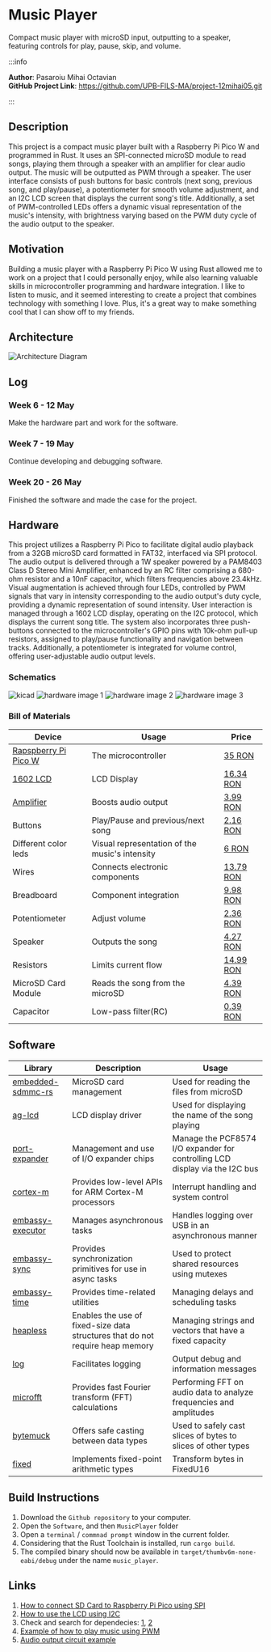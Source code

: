 # Music Player
Compact music player with microSD input, outputting to a speaker, featuring controls for play, pause, skip, and volume.

:::info 

**Author**: Pasaroiu Mihai Octavian \
**GitHub Project Link**: https://github.com/UPB-FILS-MA/project-12mihai05.git

:::

## Description

This project is a compact music player built with a Raspberry Pi Pico W and programmed in Rust. It uses an SPI-connected microSD module to read songs, playing them through a speaker with an amplifier for clear audio output. The music will be outputted as PWM through a speaker. The user interface consists of push buttons for basic controls (next song, previous song, and play/pause), a potentiometer for smooth volume adjustment, and an I2C LCD screen that displays the current song's title. 
Additionally, a set of PWM-controlled LEDs offers a dynamic visual representation of the music's intensity, with brightness varying based on the PWM duty cycle of the audio output to the speaker.

## Motivation

Building a music player with a Raspberry Pi Pico W using Rust allowed me to work on a project that I could personally enjoy, while also learning valuable skills in microcontroller programming and hardware integration. I like to listen to music, and it seemed interesting to create a project that combines technology with something I love. Plus, it's a great way to make something cool that I can show off to my friends.

## Architecture 

![Architecture Diagram](arhitecture.png)

## Log

### Week 6 - 12 May
Make the hardware part and work for the software.
### Week 7 - 19 May
Continue developing and debugging software.
### Week 20 - 26 May
Finished the software and made the case for the project.

## Hardware

This project utilizes a Raspberry Pi Pico to facilitate digital audio playback from a 32GB microSD card formatted in FAT32, interfaced via SPI protocol. The audio output is delivered through a 1W speaker powered by a PAM8403 Class D Stereo Mini Amplifier, enhanced by an RC filter comprising a 680-ohm resistor and a 10nF capacitor, which filters frequencies above 23.4kHz. Visual augmentation is achieved through four LEDs, controlled by PWM signals that vary in intensity corresponding to the audio output's duty cycle, providing a dynamic representation of sound intensity. User interaction is managed through a 1602 LCD display, operating on the I2C protocol, which displays the current song title. The system also incorporates three push-buttons connected to the microcontroller's GPIO pins with 10k-ohm pull-up resistors, assigned to play/pause functionality and navigation between tracks. Additionally, a potentiometer is integrated for volume control, offering user-adjustable audio output levels.

### Schematics

  ![kicad](kicad.png)
  ![hardware image 1](hardware_1.jpg)
  ![hardware image 2](hardware_2.jpg)
  ![hardware image 3](hardware_3.jpg)

### Bill of Materials

| Device | Usage | Price |
|--------|--------|-------|
| [Rapspberry Pi Pico W](https://www.raspberrypi.com/documentation/microcontrollers/raspberry-pi-pico.html) | The microcontroller | [35 RON](https://www.optimusdigital.ro/en/raspberry-pi-boards/12394-raspberry-pi-pico-w.html) |
| [1602 LCD](https://www.waveshare.com/datasheet/LCD_en_PDF/LCD1602.pdf) | LCD Display | [16.34 RON](https://www.optimusdigital.ro/ro/optoelectronice-lcd-uri/2894-lcd-cu-interfata-i2c-si-backlight-albastru.html?search_query=LCD+1602+cu+Interfata+I2C+si+Backlight+Albastru&results=2) |
| [Amplifier](https://www.mouser.com/datasheet/2/115/PAM8403-247318.pdf) | Boosts audio output | [3.99 RON](https://www.optimusdigital.ro/ro/audio-amplificatoare-audio/165-amplificator-in-miniatura.html) |
| Buttons | Play/Pause and previous/next song | [2.16 RON](https://www.optimusdigital.ro/ro/butoane-i-comutatoare/1119-buton-6x6x6.html) |
| Different color leds | Visual representation of the music's intensity | [6 RON](https://www.optimusdigital.ro/ro/optoelectronice-led-uri/696-led-rou-de-3-mm-cu-lentile-difuze.html?search_query=LED+Ro%C8%99u+de+3+mm+cu+Lentile+Difuze&results=2) |
| Wires | Connects electronic components | [13.79 RON](https://www.optimusdigital.ro/ro/fire-fire-mufate/12-set-de-cabluri-pentru-breadboard.html) |
| Breadboard | Component integration | [9.98 RON](https://www.optimusdigital.ro/ro/fire-fire-mufate/12-set-de-cabluri-pentru-breadboard.html) |
| Potentiometer | Adjust volume | [2.36 RON](https://www.optimusdigital.ro/ro/componente-electronice-potentiometre/901-rezistor-variabil-10k-wh148.html?search_query=Rezistor+Variabil+10k+WH148+%28Poten%C8%9Biometru%29&results=2) |
| Speaker | Outputs the song | [4.27 RON](https://www.optimusdigital.ro/ro/audio-difuzoare/2147-difuzor-de-1-w.html?search_query=Difuzor+de+1+W&results=100) |
| Resistors | Limits current flow | [14.99 RON](https://www.optimusdigital.ro/ro/componente-electronice-rezistoare/33-rezistoare-set.html) |
| MicroSD Card Module | Reads the song from the microSD| [4.39 RON](https://www.optimusdigital.ro/ro/componente-electronice-rezistoare/33-rezistoare-set.html) |
| Capacitor | Low-pass filter(RC) | [0.39 RON](https://www.optimusdigital.ro/en/capacitors/2749-capacitor-10nf.html) |

## Software

| Library | Description | Usage |
|---------|-------------|-------|
| [embedded-sdmmc-rs](https://github.com/rust-embedded-community/embedded-sdmmc-rs) | MicroSD card management | Used for reading the files from microSD |
| [ag-lcd](https://github.com/mjhouse/ag-lcd) | LCD display driver | Used for displaying the name of the song playing |
| [port-expander](https://github.com/rahix/port-expander) | Management and use of I/O expander chips | Manage the PCF8574 I/O expander for controlling LCD display via the I2C bus |
| [cortex-m](https://github.com/rust-embedded/cortex-m) |  Provides low-level APIs for ARM Cortex-M processors | Interrupt handling and system control |
| [embassy-executor](https://github.com/embassy-rs/embassy/tree/main/embassy-executor) | Manages asynchronous tasks | Handles logging over USB in an asynchronous manner |
| [embassy-sync](https://github.com/embassy-rs/embassy/tree/main/embassy-sync) | Provides synchronization primitives for use in async tasks | Used to protect shared resources using mutexes |
| [embassy-time](https://github.com/embassy-rs/embassy/tree/main/embassy-time) |  Provides time-related utilities | Managing delays and scheduling tasks |
| [heapless](https://github.com/rust-embedded/heapless) | Enables the use of fixed-size data structures that do not require heap memory | Managing strings and vectors that have a fixed capacity |
| [log](https://github.com/rust-lang/log) | Facilitates logging |Output debug and information messages |
| [microfft](https://gitlab.com/teskje/microfft-rs) | Provides fast Fourier transform (FFT) calculations | Performing FFT on audio data to analyze frequencies and amplitudes |
| [bytemuck](https://github.com/Lokathor/bytemuck) |  Offers safe casting between data types | Used to safely cast slices of bytes to slices of other types |
| [fixed](https://gitlab.com/tspiteri/fixed) | Implements fixed-point arithmetic types | Transform bytes in FixedU16 |

## Build Instructions

1. Download the `Github repository` to your computer.
2. Open the `Software`, and then `MusicPlayer` folder
3. Open a `terminal` / `commnad prompt` window in the current folder.
4. Considering that the Rust Toolchain is installed, run `cargo build`.
5. The compiled binary should now be available in `target/thumbv6m-none-eabi/debug` under the name `music_player`.

## Links

<!-- Add a few links that inspired you and that you think you will use for your project -->

1. [How to connect SD Card to Raspberry Pi Pico using SPI](https://www.youtube.com/watch?v=JrYT7aJnP_I)
2. [How to use the LCD using I2C](https://www.tomshardware.com/how-to/lcd-display-raspberry-pi-pico)
3. Check and search for dependecies: [1](https://docs.rs/), [2](https://crates.io/)
4. [Example of how to play music using PWM](https://bandarra.me/2022/08/02/Play-Music-with-the-Raspberry-Pi-Pico-and-Rust/)
5. [Audio output circuit example](https://www.hackster.io/news/learn-how-to-use-pwm-to-generate-an-audio-signal-from-your-raspberry-pi-pico-00347dece8b8)

